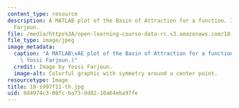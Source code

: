 ```yaml
---
content_type: resource
description: A MATLAB plot of the Basin of Attraction for a function. Image by Yossi
  Farjoun.
file: /media/https%3A/open-learning-course-data-rc.s3.amazonaws.com/18-s997-introduction-to-matlab-programming-fall-2011/8d4974c308fcba73dd8210a64eba97fe_18-s997f11-th.jpg
file_type: image/jpeg
image_metadata:
  caption: "A MATLAB\xAE plot of the Basin of Attraction for a function. (Image by\
    \ Yossi Farjoun.)"
  credit: Image by Yossi Farjoun.
  image-alt: Colorful graphic with symmetry around a center point.
resourcetype: Image
title: 18-s997f11-th.jpg
uid: 8d4974c3-08fc-ba73-dd82-10a64eba97fe
---
```

